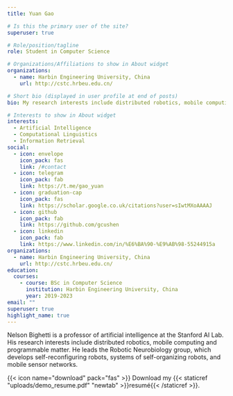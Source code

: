 ```yaml
---
title: Yuan Gao

# Is this the primary user of the site?
superuser: true

# Role/position/tagline
role: Student in Computer Science

# Organizations/Affiliations to show in About widget
organizations:
  - name: Harbin Engineering University, China
    url: http://cstc.hrbeu.edu.cn/

# Short bio (displayed in user profile at end of posts)
bio: My research interests include distributed robotics, mobile computing and programmable matter.

# Interests to show in About widget
interests:
  - Artificial Intelligence
  - Computational Linguistics
  - Information Retrieval
social:
  - icon: envelope
    icon_pack: fas
    link: /#contact
  - icon: telegram
    icon_pack: fab
    link: https://t.me/gao_yuan
  - icon: graduation-cap
    icon_pack: fas
    link: https://scholar.google.co.uk/citations?user=sIwtMXoAAAAJ
  - icon: github
    icon_pack: fab
    link: https://github.com/gcushen
  - icon: linkedin
    icon_pack: fab
    link: https://www.linkedin.com/in/%E6%BA%90-%E9%AB%98-55244915a
organizations:
  - name: Harbin Engineering University, China
    url: http://cstc.hrbeu.edu.cn/
education:
  courses:
    - course: BSc in Computer Science
      institution: Harbin Engineering University, China
      year: 2019-2023
email: ""
superuser: true
highlight_name: true
---
```

Nelson Bighetti is a professor of artificial intelligence at the Stanford AI Lab. His research interests include distributed robotics, mobile computing and programmable matter. He leads the Robotic Neurobiology group, which develops self-reconfiguring robots, systems of self-organizing robots, and mobile sensor networks.

{{< icon name="download" pack="fas" >}} Download my {{< staticref "uploads/demo_resume.pdf" "newtab" >}}resumé{{< /staticref >}}.